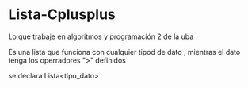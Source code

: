# Lista-Cplusplus
Lo que trabaje en algoritmos y programación 2 de la uba

Es una lista que funciona con cualquier tipod de dato , mientras el dato tenga los operradores ">" definidos

se declara Lista<tipo_dato>
